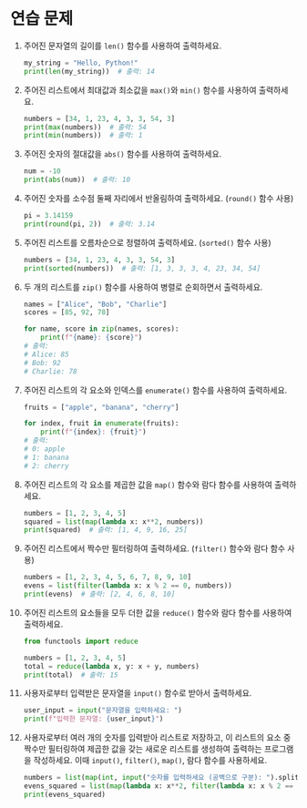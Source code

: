 # 연습 문제

1. 주어진 문자열의 길이를 `len()` 함수를 사용하여 출력하세요.
    ```python
    my_string = "Hello, Python!"
    print(len(my_string))  # 출력: 14
    ```

2. 주어진 리스트에서 최대값과 최소값을 `max()`와 `min()` 함수를 사용하여 출력하세요.
    ```python
    numbers = [34, 1, 23, 4, 3, 3, 54, 3]
    print(max(numbers))  # 출력: 54
    print(min(numbers))  # 출력: 1
    ```

3. 주어진 숫자의 절대값을 `abs()` 함수를 사용하여 출력하세요.
    ```python
    num = -10
    print(abs(num))  # 출력: 10
    ```

4. 주어진 숫자를 소수점 둘째 자리에서 반올림하여 출력하세요. (`round()` 함수 사용)
    ```python
    pi = 3.14159
    print(round(pi, 2))  # 출력: 3.14
    ```

5. 주어진 리스트를 오름차순으로 정렬하여 출력하세요. (`sorted()` 함수 사용)
    ```python
    numbers = [34, 1, 23, 4, 3, 3, 54, 3]
    print(sorted(numbers))  # 출력: [1, 3, 3, 3, 4, 23, 34, 54]
    ```

6. 두 개의 리스트를 `zip()` 함수를 사용하여 병렬로 순회하면서 출력하세요.
    ```python
    names = ["Alice", "Bob", "Charlie"]
    scores = [85, 92, 78]

    for name, score in zip(names, scores):
        print(f"{name}: {score}")
    # 출력:
    # Alice: 85
    # Bob: 92
    # Charlie: 78
    ```

7. 주어진 리스트의 각 요소와 인덱스를 `enumerate()` 함수를 사용하여 출력하세요.
    ```python
    fruits = ["apple", "banana", "cherry"]

    for index, fruit in enumerate(fruits):
        print(f"{index}: {fruit}")
    # 출력:
    # 0: apple
    # 1: banana
    # 2: cherry
    ```

8. 주어진 리스트의 각 요소를 제곱한 값을 `map()` 함수와 람다 함수를 사용하여 출력하세요.
    ```python
    numbers = [1, 2, 3, 4, 5]
    squared = list(map(lambda x: x**2, numbers))
    print(squared)  # 출력: [1, 4, 9, 16, 25]
    ```

9. 주어진 리스트에서 짝수만 필터링하여 출력하세요. (`filter()` 함수와 람다 함수 사용)
    ```python
    numbers = [1, 2, 3, 4, 5, 6, 7, 8, 9, 10]
    evens = list(filter(lambda x: x % 2 == 0, numbers))
    print(evens)  # 출력: [2, 4, 6, 8, 10]
    ```

10. 주어진 리스트의 요소들을 모두 더한 값을 `reduce()` 함수와 람다 함수를 사용하여 출력하세요.
    ```python
    from functools import reduce

    numbers = [1, 2, 3, 4, 5]
    total = reduce(lambda x, y: x + y, numbers)
    print(total)  # 출력: 15
    ```

11. 사용자로부터 입력받은 문자열을 `input()` 함수로 받아서 출력하세요.
    ```python
    user_input = input("문자열을 입력하세요: ")
    print(f"입력한 문자열: {user_input}")
    ```

12. 사용자로부터 여러 개의 숫자를 입력받아 리스트로 저장하고, 이 리스트의 요소 중 짝수만 필터링하여 제곱한 값을 갖는 새로운 리스트를 생성하여 출력하는 프로그램을 작성하세요. 이때 `input()`, `filter()`, `map()`, 람다 함수를 사용하세요.
    ```python
    numbers = list(map(int, input("숫자를 입력하세요 (공백으로 구분): ").split()))
    evens_squared = list(map(lambda x: x**2, filter(lambda x: x % 2 == 0, numbers)))
    print(evens_squared)
    ```

